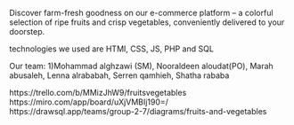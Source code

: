 Discover farm-fresh goodness on our e-commerce platform – a colorful selection of ripe fruits and crisp vegetables, conveniently delivered to your doorstep.

technologies we used are HTMI, CSS, JS, PHP and SQL

Our team:
1)Mohammad alghzawi (SM), Nooraldeen aloudat(PO), Marah abusaleh, Lenna alrababah, Serren qamhieh, Shatha rababa


<div>https://trello.com/b/MMizJhW9/fruitsvegetables</div>
<div>https://miro.com/app/board/uXjVMBIj190=/</div>
<dix>https://drawsql.app/teams/group-2-7/diagrams/fruits-and-vegetables</dix>

